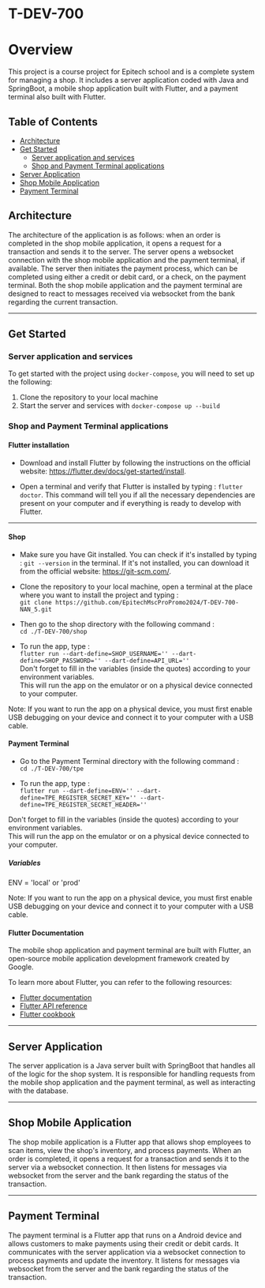 # T-DEV-700


# Overview

This project is a course project for Epitech school and is a complete system for managing a shop. It includes a server application coded with Java and SpringBoot, a mobile shop application built with Flutter, and a payment terminal also built with Flutter.

## Table of Contents
- [Architecture](#architecture)
- [Get Started](#get-started)
  - [Server application and services](#server-application-and-services)
  - [Shop and Payment Terminal applications](#shop-and-payment-terminal-applications)
- [Server Application](#server-application)
- [Shop Mobile Application](#shop-mobile-application)
- [Payment Terminal](#payment-terminal)

## Architecture

The architecture of the application is as follows: when an order is completed in the shop mobile application, it opens a request for a transaction and sends it to the server. The server opens a websocket connection with the shop mobile application and the payment terminal, if available. The server then initiates the payment process, which can be completed using either a credit or debit card, or a check, on the payment terminal. Both the shop mobile application and the payment terminal are designed to react to messages received via websocket from the bank regarding the current transaction.

---------------------------------------------------------------

## Get Started

### Server application and services

To get started with the project using `docker-compose`, you will need to set up the following:

1. Clone the repository to your local machine
4. Start the server and services with `docker-compose up --build`

### Shop and Payment Terminal applications

#### Flutter installation 

- Download and install Flutter by following the instructions on the official website: https://flutter.dev/docs/get-started/install.

- Open a terminal and verify that Flutter is installed by typing : `flutter doctor`. This command will tell you if all the necessary dependencies are present on your computer and if everything is ready to develop with Flutter.

---------------------------------------------------------------

#### Shop

- Make sure you have Git installed. You can check if it's installed by typing : `git --version` in the terminal. If it's not installed, you can download it from the official website: https://git-scm.com/.

- Clone the repository to your local machine, open a terminal at the place where you want to install the project and typing :  
`git clone https://github.com/EpitechMscProPromo2024/T-DEV-700-NAN_5.git`

- Then go to the shop directory with the following command :   
`cd ./T-DEV-700/shop`

- To run the app, type :   
`flutter run --dart-define=SHOP_USERNAME='' --dart-define=SHOP_PASSWORD='' --dart-define=API_URL=''`  
Don't forget to fill in the variables (inside the quotes) according to your environment variables.  
This will run the app on the emulator or on a physical device connected to your computer.

Note: If you want to run the app on a physical device, you must first enable USB debugging on your device and connect it to your computer with a USB cable.

#### Payment Terminal

- Go to the Payment Terminal directory with the following command :   
`cd ./T-DEV-700/tpe`

- To run the app, type :   
`flutter run --dart-define=ENV='' --dart-define=TPE_REGISTER_SECRET_KEY='' --dart-define=TPE_REGISTER_SECRET_HEADER=''`  

Don't forget to fill in the variables (inside the quotes) according to your environment variables.  
This will run the app on the emulator or on a physical device connected to your computer.

##### Variables

ENV = 'local' or 'prod'


Note: If you want to run the app on a physical device, you must first enable USB debugging on your device and connect it to your computer with a USB cable.

#### Flutter Documentation

The mobile shop application and payment terminal are built with Flutter, an open-source mobile application development framework created by Google. 

To learn more about Flutter, you can refer to the following resources:

- [Flutter documentation](https://flutter.dev/docs)
- [Flutter API reference](https://api.flutter.dev/)
- [Flutter cookbook](https://flutter.dev/docs/cookbook)

---------------------------------------------------------------

## Server Application

The server application is a Java server built with SpringBoot that handles all of the logic for the shop system. It is responsible for handling requests from the mobile shop application and the payment terminal, as well as interacting with the database.

---------------------------------------------------------------

## Shop Mobile Application

The shop mobile application is a Flutter app that allows shop employees to scan items, view the shop's inventory, and process payments. When an order is completed, it opens a request for a transaction and sends it to the server via a websocket connection. It then listens for messages via websocket from the server and the bank regarding the status of the transaction.

---------------------------------------------------------------

## Payment Terminal

The payment terminal is a Flutter app that runs on a Android device and allows customers to make payments using their credit or debit cards. It communicates with the server application via a websocket connection to process payments and update the inventory. It listens for messages via websocket from the server and the bank regarding the status of the transaction.